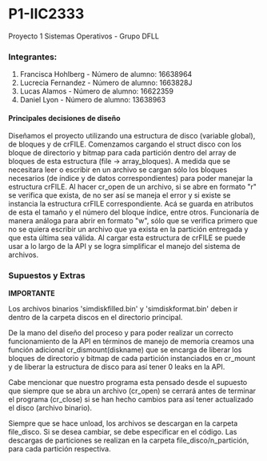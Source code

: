 # P1-IIC2333
Proyecto 1 Sistemas Operativos - Grupo DFLL

### Integrantes:
1. Francisca Hohlberg - Número de alumno: 16638964
2. Lucrecia Fernandez - Número de alumno: 1663828J
3. Lucas Alamos - Número de alumno: 16622359
4. Daniel Lyon - Número de alumno: 13638963

#### Principales decisiones de diseño

Diseñamos el proyecto utilizando una estructura de disco (variable global), de bloques y de crFILE.
Comenzamos cargando el struct disco con los bloque de directorio y bitmap
para cada partición dentro del array de bloques de esta estructura (file -> array_bloques).
A medida que se necesitara leer o escribir en un archivo se cargan sólo los bloques necesarios
(de índice y de datos correspondientes) para poder manejar la estructura crFILE.
Al hacer cr_open de un archivo, si se abre en formato "r" se verifica que exista, de no ser así
se maneja el error y si existe se instancia la estructura crFILE correspondiente. Acá se
guarda en atributos de esta el tamaño y el número del bloque índice, entre otros. Funcionaría de manera análoga para abrir en formato "w", sólo que se verifica primero
que no se quiera escribir un archivo que ya exista en la partición entregada y que esta
última sea válida. Al cargar esta estructura de crFILE se puede usar a lo largo
de la API y se logra simplificar el manejo del sistema de archivos.

### Supuestos y Extras

**IMPORTANTE**

Los archivos binarios 'simdiskfilled.bin' y 'simdiskformat.bin' deben ir dentro de la carpeta discos en el directorio principal.

De la mano del diseño del proceso y para poder realizar un correcto funcionamiento de la API
en términos de manejo de memoria creamos una función adicional cr_dismount(diskname) que se
encarga de liberar los bloques de directorio y bitmap de cada partición instanciados en cr_mount y de liberar la estructura de disco para así tener 0 leaks en la API.

Cabe mencionar que nuestro programa esta pensado desde el supuesto que siempre que se
abra un archivo (cr_open) se cerrará antes de terminar el programa (cr_close) si se han
hecho cambios para así tener actualizado el disco (archivo binario).

Siempre que se hace unload, los archivos se descargan en la carpeta file_disco. Si se desea cambiar, se debe especificar en el código. Las descargas de particiones se realizan en la carpeta file_disco/n_partición, para cada partición respectiva.
